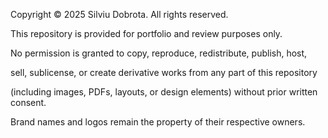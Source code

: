 Copyright © 2025 Silviu Dobrota. All rights reserved.



This repository is provided for portfolio and review purposes only.

No permission is granted to copy, reproduce, redistribute, publish, host,

sell, sublicense, or create derivative works from any part of this repository

(including images, PDFs, layouts, or design elements) without prior written consent.

Brand names and logos remain the property of their respective owners.

